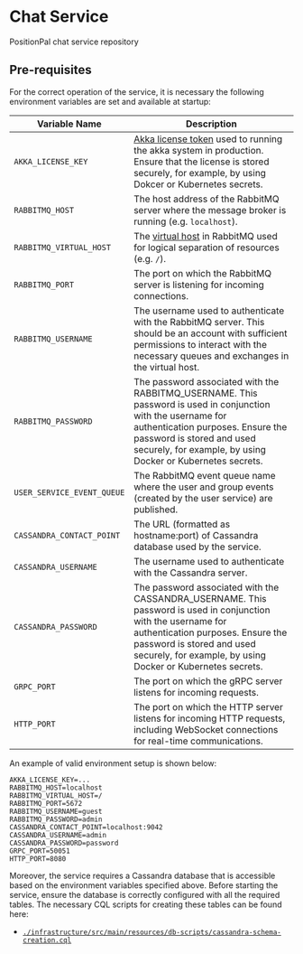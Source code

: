 # Chat Service

PositionPal chat service repository

## Pre-requisites

For the correct operation of the service, it is necessary the following environment variables are set and available at startup:

| Variable Name             | Description                                                                                                                                                                                                                                   |
|---------------------------|-----------------------------------------------------------------------------------------------------------------------------------------------------------------------------------------------------------------------------------------------|
| `AKKA_LICENSE_KEY`        | [Akka license token](https://akka.io/blog/akka-license-keys-and-no-spam-promise) used to running the akka system in production. Ensure that the license is stored securely, for example, by using Dokcer or Kubernetes secrets.               |
| `RABBITMQ_HOST`           | The host address of the RabbitMQ server where the message broker is running (e.g. `localhost`).                                                                                                                                               |
| `RABBITMQ_VIRTUAL_HOST`   | The [virtual host](https://www.rabbitmq.com/docs/vhosts) in RabbitMQ used for logical separation of resources (e.g. `/`).                                                                                                                     |
| `RABBITMQ_PORT`           | The port on which the RabbitMQ server is listening for incoming connections.                                                                                                                                                                  |
| `RABBITMQ_USERNAME`       | The username used to authenticate with the RabbitMQ server. This should be an account with sufficient permissions to interact with the necessary queues and exchanges in the virtual host.                                                    |
| `RABBITMQ_PASSWORD`       | The password associated with the RABBITMQ_USERNAME. This password is used in conjunction with the username for authentication purposes. Ensure the password is stored and used securely, for example, by using Docker or Kubernetes secrets.  |
| `USER_SERVICE_EVENT_QUEUE`| The RabbitMQ event queue name where the user and group events (created by the user service) are published.                                                                                                                                    |
| `CASSANDRA_CONTACT_POINT` | The URL (formatted as hostname:port) of Cassandra database used by the service.                                                                                                                                                               |
| `CASSANDRA_USERNAME`      | The username used to authenticate with the Cassandra server.                                                                                                                                                                                  |
| `CASSANDRA_PASSWORD`      | The password associated with the CASSANDRA_USERNAME. This password is used in conjunction with the username for authentication purposes. Ensure the password is stored and used securely, for example, by using Docker or Kubernetes secrets. |
| `GRPC_PORT`               | The port on which the gRPC server listens for incoming requests.                                                                                                                                                                              |
| `HTTP_PORT`               | The port on which the HTTP server listens for incoming HTTP requests, including WebSocket connections for real-time communications.                                                                                                           |

An example of valid environment setup is shown below:

```env
AKKA_LICENSE_KEY=...
RABBITMQ_HOST=localhost
RABBITMQ_VIRTUAL_HOST=/
RABBITMQ_PORT=5672
RABBITMQ_USERNAME=guest
RABBITMQ_PASSWORD=admin
CASSANDRA_CONTACT_POINT=localhost:9042
CASSANDRA_USERNAME=admin
CASSANDRA_PASSWORD=password
GRPC_PORT=50051
HTTP_PORT=8080
```

Moreover, the service requires a Cassandra database that is accessible based on the environment variables specified above.
Before starting the service, ensure the database is correctly configured with all the required tables.
The necessary CQL scripts for creating these tables can be found here:
- [`./infrastructure/src/main/resources/db-scripts/cassandra-schema-creation.cql`](./infrastructure/src/main/resources/db-scripts/cassandra-schema-creation.cql)
